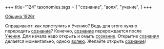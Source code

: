 +++
title="124"
taxonomies.tags = [
 "сознание",
 "воля",
 "учение",
]
+++

[Община 1926г](/agni/1926)

Спрашивают: как приступить к Учению? Ведь для этого нужно переродить [сознание](/tags/сознание)? Конечно, [сознание](/tags/сознание) перерождается после [Учения](/tags/учение). Для начала надо открыть и омыть [сознание](/tags/сознание). Открытие [сознания](/tags/сознание) делается моментально, одною [волею](/tags/воля). Желайте открыть [сознание](/tags/сознание)!   

